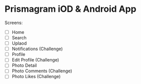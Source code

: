# Prismagram iOD & Android App

Screens:

- [ ] Home
- [ ] Search
- [ ] Uplaod
- [ ] Notifications (Challenge)
- [ ] Profile
- [ ] Edit Profile (Challenge)
- [ ] Photo Detail
- [ ] Photo Comments (Challenge)
- [ ] Photo Likes (Challenge)
